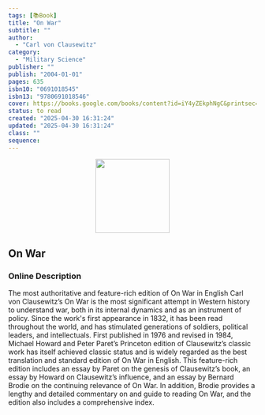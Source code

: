 ```yaml
---
tags: [📚Book]
title: "On War"
subtitle: ""
author:
  - "Carl von Clausewitz"
category:
  - "Military Science"
publisher: ""
publish: "2004-01-01"
pages: 635
isbn10: "0691018545"
isbn13: "9780691018546"
cover: https://books.google.com/books/content?id=iY4yZEkphNgC&printsec=frontcover&img=1&zoom=1&edge=curl&source=gbs_api
status: to read
created: "2025-04-30 16:31:24"
updated: "2025-04-30 16:31:24"
class: ""
sequence:
---
```


<p align="center">
  <img src="http://books.google.com/books/content?id=iY4yZEkphNgC&printsec=frontcover&img=1&zoom=1&edge=curl&source=gbs_api" width="150">
</p>

## On War

### Online Description

The most authoritative and feature-rich edition of On War in English Carl von Clausewitz’s On War is the most significant attempt in Western history to understand war, both in its internal dynamics and as an instrument of policy. Since the work's first appearance in 1832, it has been read throughout the world, and has stimulated generations of soldiers, political leaders, and intellectuals. First published in 1976 and revised in 1984, Michael Howard and Peter Paret’s Princeton edition of Clausewitz’s classic work has itself achieved classic status and is widely regarded as the best translation and standard edition of On War in English. This feature-rich edition includes an essay by Paret on the genesis of Clausewitz’s book, an essay by Howard on Clausewitz’s influence, and an essay by Bernard Brodie on the continuing relevance of On War. In addition, Brodie provides a lengthy and detailed commentary on and guide to reading On War, and the edition also includes a comprehensive index.
